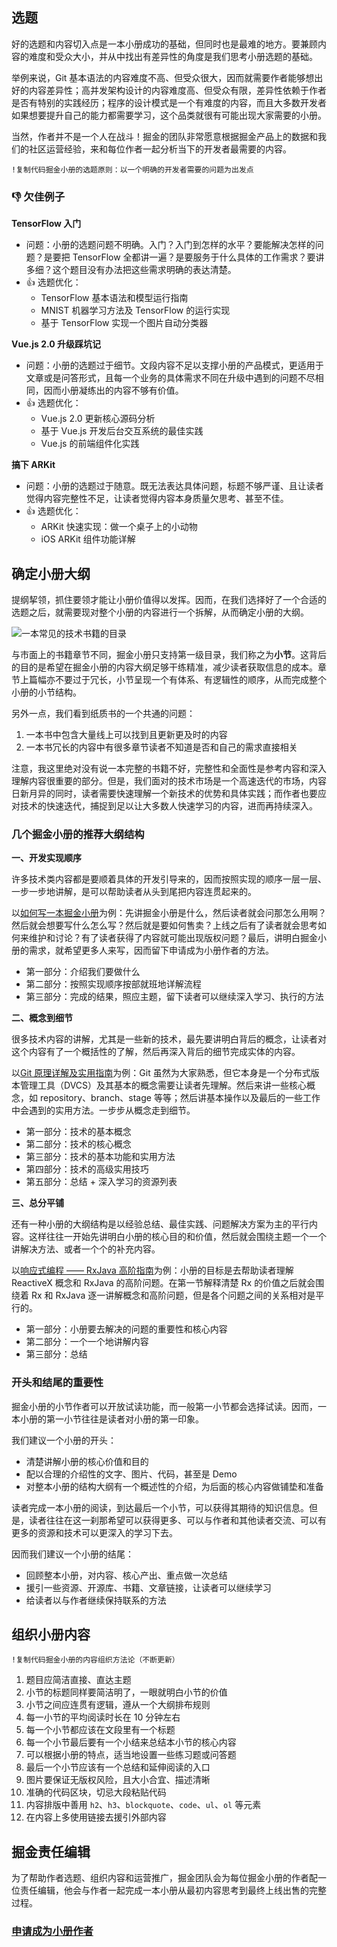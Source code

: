 ## 选题

好的选题和内容切入点是一本小册成功的基础，但同时也是最难的地方。要兼顾内容的难度和受众大小，并从中找出有差异性的角度是我们思考小册选题的基础。

举例来说，Git 基本语法的内容难度不高、但受众很大，因而就需要作者能够想出好的内容差异性；高并发架构设计的内容难度高、但受众有限，差异性依赖于作者是否有特别的实践经历；程序的设计模式是一个有难度的内容，而且大多数开发者如果想要提升自己的能力都需要学习，这个品类就很有可能出现大家需要的小册。

当然，作者并不是一个人在战斗！掘金的团队非常愿意根据掘金产品上的数据和我们的社区运营经验，来和每位作者一起分析当下的开发者最需要的内容。

```!
!复制代码掘金小册的选题原则：以一个明确的开发者需要的问题为出发点
```

### 👎 欠佳例子

**TensorFlow 入门**

* 问题：小册的选题问题不明确。入门？入门到怎样的水平？要能解决怎样的问题？是要把 TensorFlow 全都讲一遍？是要服务于什么具体的工作需求？要讲多细？这个题目没有办法把这些需求明确的表达清楚。
* 👍 选题优化：
  * TensorFlow 基本语法和模型运行指南
  * MNIST 机器学习方法及 TensorFlow 的运行实现
  * 基于 TensorFlow 实现一个图片自动分类器

**Vue.js 2.0 升级踩坑记**

* 问题：小册的选题过于细节。文段内容不足以支撑小册的产品模式，更适用于文章或是问答形式，且每一个业务的具体需求不同在升级中遇到的问题不尽相同，因而小册凝练出的内容不够有价值。
* 👍 选题优化：
  * Vue.js 2.0 更新核心源码分析
  * 基于 Vue.js 开发后台交互系统的最佳实践
  * Vue.js 的前端组件化实践

**搞下 ARKit**

* 问题：小册的选题过于随意。既无法表达具体问题，标题不够严谨、且让读者觉得内容完整性不足，让读者觉得内容本身质量欠思考、甚至不佳。
* 👍 选题优化：
  * ARKit 快速实现：做一个桌子上的小动物
  * iOS ARKit 组件功能详解

## 确定小册大纲

提纲挈领，抓住要领才能让小册价值得以发挥。因而，在我们选择好了一个合适的选题之后，就需要现对整个小册的内容进行一个拆解，从而确定小册的大纲。

![一本常见的技术书籍的目录](https://p3-juejin.byteimg.com/tos-cn-i-k3u1fbpfcp/dda69d67bca543909cc39f8c935a62d9~tplv-k3u1fbpfcp-jj-mark:1512:0:0:0:q75.avis)

与市面上的书籍章节不同，掘金小册只支持第一级目录，我们称之为**小节**。这背后的目的是希望在掘金小册的内容大纲足够干练精准，减少读者获取信息的成本。章节上篇幅亦不要过于冗长，小节呈现一个有体系、有逻辑性的顺序，从而完成整个小册的小节结构。

另外一点，我们看到纸质书的一个共通的问题：

1. 一本书中包含大量线上可以找到且更新更及时的内容
2. 一本书冗长的内容中有很多章节读者不知道是否和自己的需求直接相关

注意，我这里绝对没有说一本完整的书籍不好，完整性和全面性是参考内容和深入理解内容很重要的部分。但是，我们面对的技术市场是一个高速迭代的市场，内容日新月异的同时，读者需要快速理解一个新技术的优势和具体实践；而作者也要应对技术的快速迭代，捕捉到足以让大多数人快速学习的内容，进而再持续深入。

### 几个掘金小册的推荐大纲结构

**一、开发实现顺序**

许多技术类内容都是要顺着具体的开发引导来的，因而按照实现的顺序一层一层、一步一步地讲解，是可以帮助读者从头到尾把内容连贯起来的。

以[如何写一本掘金小册](https://juejin.cn/book/6844723704639782920 "https://juejin.cn/book/6844723704639782920")为例：先讲掘金小册是什么，然后读者就会问那怎么用啊？然后就会想要写什么怎么写？然后就是要如何售卖？上线之后有了读者就会思考如何来维护和讨论？有了读者获得了内容就可能出现版权问题？最后，讲明白掘金小册的需求，就希望更多人来写，因而留下申请成为小册作者的方法。

* 第一部分：介绍我们要做什么
* 第二部分：按照实现顺序按部就班地详解流程
* 第三部分：完成的结果，照应主题，留下读者可以继续深入学习、执行的方法

**二、概念到细节**

很多技术内容的讲解，尤其是一些新的技术，最先要讲明白背后的概念，让读者对这个内容有了一个概括性的了解，然后再深入背后的细节完成实体的内容。

以[Git 原理详解及实用指南](https://juejin.cn/book/6844733697996881928 "https://juejin.cn/book/6844733697996881928")为例：Git 虽然为大家熟悉，但它本身是一个分布式版本管理工具（DVCS）及其基本的概念需要让读者先理解。然后来讲一些核心概念，如 repository、branch、stage 等等；然后讲基本操作以及最后的一些工作中会遇到的实用方法。一步步从概念走到细节。

* 第一部分：技术的基本概念
* 第二部分：技术的核心概念
* 第三部分：技术的基本功能和实用方法
* 第四部分：技术的高级实用技巧
* 第五部分：总结 + 深入学习的资源列表

**三、总分平铺**

还有一种小册的大纲结构是以经验总结、最佳实践、问题解决方案为主的平行内容。这样往往一开始先讲明白小册的核心目的和价值，然后就会围绕主题一个一个讲解决方法、或者一个个的补充内容。

以[响应式编程 —— RxJava 高阶指南](https://juejin.cn/book/6844723714538340359 "https://juejin.cn/book/6844723714538340359")为例：小册的目标是去帮助读者理解 ReactiveX 概念和 RxJava 的高阶问题。在第一节解释清楚 Rx 的价值之后就会围绕着 Rx 和 RxJava 逐一讲解概念和高阶问题，但是各个问题之间的关系相对是平行的。

* 第一部分：小册要去解决的问题的重要性和核心内容
* 第二部分：一个一个地讲解内容
* 第三部分：总结

### 开头和结尾的重要性

掘金小册的小节作者可以开放试读功能，而一般第一小节都会选择试读。因而，一本小册的第一小节往往是读者对小册的第一印象。

我们建议一个小册的开头：

* 清楚讲解小册的核心价值和目的
* 配以合理的介绍性的文字、图片、代码，甚至是 Demo
* 对整本小册的结构大纲有一个概述性的介绍，为后面的核心内容做铺垫和准备

读者完成一本小册的阅读，到达最后一个小节，可以获得其期待的知识信息。但是，读者往往在这一刹那希望可以获得更多、可以与作者和其他读者交流、可以有更多的资源和技术可以更深入的学习下去。

因而我们建议一个小册的结尾：

* 回顾整本小册，对内容、核心产出、重点做一次总结
* 援引一些资源、开源库、书籍、文章链接，让读者可以继续学习
* 给读者以与作者继续保持联系的方法

## 组织小册内容

```!
!复制代码掘金小册的内容组织方法论（不断更新）
```

1. 题目应简洁直接、直达主题
2. 小节的标题同样要简洁明了，一眼就明白小节的价值
3. 小节之间应连贯有逻辑，遵从一个大纲排布规则
4. 每一小节的平均阅读时长在 10 分钟左右
5. 每一个小节都应该在文段里有一个标题
6. 每一个小节最后要有一个小结来总结本小节的核心内容
7. 可以根据小册的特点，适当地设置一些练习题或问答题
8. 最后一个小节应该有一个总结和延伸阅读的入口
9. 图片要保证无版权风险，且大小合宜、描述清晰
10. 准确的代码区块，切忌大段粘贴代码
11. 内容排版中善用 `h2`、`h3`、`blockquote`、`code`、`ul`、`ol` 等元素
12. 在内容上多使用链接去援引外部内容

## 掘金责任编辑

为了帮助作者选题、组织内容和运营推广，掘金团队会为每位掘金小册的作者配一位责任编辑，他会与作者一起完成一本小册从最初内容思考到最终上线出售的完整过程。

### [申请成为小册作者](https://sourl.co/zDEMwJ "https://sourl.co/zDEMwJ")